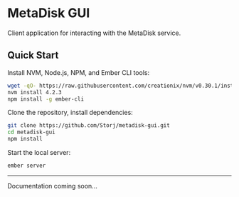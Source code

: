 MetaDisk GUI
============

Client application for interacting with the MetaDisk service.

Quick Start
-----------

Install NVM, Node.js, NPM, and Ember CLI tools:

```bash
wget -qO- https://raw.githubusercontent.com/creationix/nvm/v0.30.1/install.sh | bash
nvm install 4.2.3
npm install -g ember-cli
```

Clone the repository, install dependencies:

```bash
git clone https://github.com/Storj/metadisk-gui.git
cd metadisk-gui
npm install
```

Start the local server:

```bash
ember server
```

---

Documentation coming soon...
